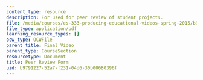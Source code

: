 ```yaml
---
content_type: resource
description: For used for peer review of student projects.
file: /media/courses/es-333-producing-educational-videos-spring-2015/b979122752a7f23104d630b00680396f_MITES_333S15_peer-review.pdf
file_type: application/pdf
learning_resource_types: []
ocw_type: OCWFile
parent_title: Final Video
parent_type: CourseSection
resourcetype: Document
title: Peer Review Form
uid: b9791227-52a7-f231-04d6-30b00680396f
---
```

